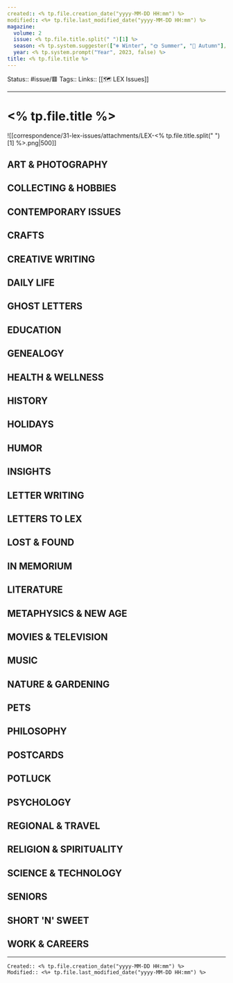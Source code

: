 ```yaml
---
created:: <% tp.file.creation_date("yyyy-MM-DD HH:mm") %>
modified:: <%+ tp.file.last_modified_date("yyyy-MM-DD HH:mm") %>
magazine:
  volume: 2
  issue: <% tp.file.title.split(" ")[1] %>
  season: <% tp.system.suggester(["❄ Winter", "🌞 Summer", "🍂 Autumn"], ["❄", "🌞", "🍂"]) %>
  year: <% tp.system.prompt("Year", 2023, false) %>
title: <% tp.file.title %>
---
```

Status:: #issue/🟥 
Tags::
Links:: [[🗺 LEX Issues]]
___

# <% tp.file.title %>

![[correspondence/31-lex-issues/attachments/LEX-<% tp.file.title.split(" ")[1] %>.png|500]]

## ART & PHOTOGRAPHY

## COLLECTING & HOBBIES

## CONTEMPORARY ISSUES

## CRAFTS

## CREATIVE WRITING

## DAILY LIFE

## GHOST LETTERS

## EDUCATION

## GENEALOGY

## HEALTH & WELLNESS

## HISTORY

## HOLIDAYS

## HUMOR

## INSIGHTS

## LETTER WRITING

## LETTERS TO LEX

## LOST & FOUND

## IN MEMORIUM

## LITERATURE

## METAPHYSICS & NEW AGE

## MOVIES & TELEVISION

## MUSIC

## NATURE & GARDENING

## PETS

## PHILOSOPHY

## POSTCARDS

## POTLUCK

## PSYCHOLOGY

## REGIONAL & TRAVEL

## RELIGION & SPIRITUALITY

## SCIENCE & TECHNOLOGY

## SENIORS

## SHORT 'N' SWEET

## WORK & CAREERS

___
```ad-fileInfo 
Created:: <% tp.file.creation_date("yyyy-MM-DD HH:mm") %>
Modified:: <%+ tp.file.last_modified_date("yyyy-MM-DD HH:mm") %>
```

